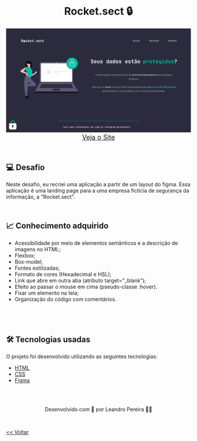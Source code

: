<h1 align="center">Rocket.sect 🔒</h1>

<img src="./recriando_layout.png">

<div align="center">
    <a style="font-size: 18px" href="https://oleandropereira.github.io/Explorer/level02/stage02/desafios/desafio04_recriando_layout" target="_blank"> Veja o Site</a>
</div>


<br>
<h1>

<h2> 💻 Desafio </h2>
Neste desafio, eu recriei uma aplicação a partir de um layout do figma. Essa aplicação é uma landing page para a uma empresa fictícia de segurança da informação, a "Rocket.sect".
<br>
<br>
<h1>

<h2> 📈 Conhecimento adquirido </h2>

* Acessibilidade por meio de elementos semânticos e a descrição de imagens no HTML;
* Flexbox;
* Box-model;
* Fontes estilizadas;
* Formato de cores (Hexadecimal e HSL);
* Link que abre em outra aba (atributo target="_blank");
* Efeito ao passar o mouse em cima (pseudo-classe :hover).
* Fixar um elemento na tela;
* Organização do código com comentários.

<br>
<br>
<h1>

<h2> 🛠 Tecnologias usadas </h2>

O projeto foi desenvolvido utilizando as seguintes tecnologias:

- [HTML](https://www.w3schools.com/html/)
- [CSS](https://www.w3schools.com/css/default.asp)
- [Figma](https://www.figma.com/design/)

<br>
<br>

<p align="center"> Desenvolvido com 💜 por Leandro Pereira ✌🏽 <p>

<br>

<a href="../README.md"><< Voltar</a>